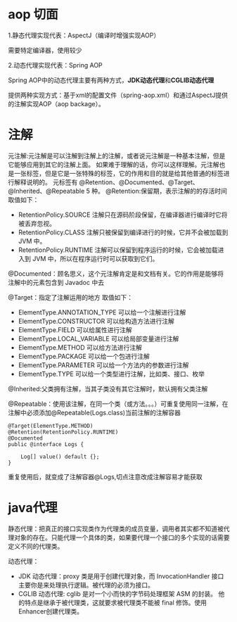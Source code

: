 # aop 切面

1.静态代理实现代表：AspectJ（编译时增强实现AOP）

需要特定编译器，使用较少

2.动态代理实现代表：Spring AOP 

Spring AOP中的动态代理主要有两种方式，**JDK动态代理**和**CGLIB动态代理**

提供两种实现方式：基于xml的配置文件（spring-aop.xml）和通过AspectJ提供的注解实现AOP（aop backage）。

# 注解
元注解:元注解是可以注解到注解上的注解，或者说元注解是一种基本注解，但是它能够应用到其它的注解上面。
如果难于理解的话，你可以这样理解。元注解也是一张标签，但是它是一张特殊的标签，它的作用和目的就是给其他普通的标签进行解释说明的。
元标签有 @Retention、@Documented、@Target、@Inherited、@Repeatable 5 种。
@Retention:保留期，表示注解的的存活时间
取值如下：
- RetentionPolicy.SOURCE 注解只在源码阶段保留，在编译器进行编译时它将被丢弃忽视。
- RetentionPolicy.CLASS 注解只被保留到编译进行的时候，它并不会被加载到 JVM 中。
- RetentionPolicy.RUNTIME 注解可以保留到程序运行的时候，它会被加载进入到 JVM 中，所以在程序运行时可以获取到它们。

@Documented：顾名思义，这个元注解肯定是和文档有关。它的作用是能够将注解中的元素包含到 Javadoc 中去

@Target：指定了注解运用的地方
取值如下：
- ElementType.ANNOTATION_TYPE 可以给一个注解进行注解
- ElementType.CONSTRUCTOR 可以给构造方法进行注解
- ElementType.FIELD 可以给属性进行注解
- ElementType.LOCAL_VARIABLE 可以给局部变量进行注解
- ElementType.METHOD 可以给方法进行注解
- ElementType.PACKAGE 可以给一个包进行注解
- ElementType.PARAMETER 可以给一个方法内的参数进行注解
- ElementType.TYPE 可以给一个类型进行注解，比如类、接口、枚举

@Inherited:父类拥有注解，当其子类没有其它注解时，默认拥有父类注解

@Repeatable：使用该注解，在同一个类（或方法。。。）可重复使用同一注解，在注解中必须添加@Repeatable(Logs.class)当前注解的注解容器
```
@Target(ElementType.METHOD)
@Retention(RetentionPolicy.RUNTIME)
@Documented
public @interface Logs {

    Log[] value() default {};
}

```
重复使用后，就变成了注解容器@Logs,切点注意改成注解容易才能获取

# java代理

静态代理：把真正的接口实现类作为代理类的成员变量，调用者其实都不知道被代理对象的存在。只能代理一个具体的类，如果要代理一个接口的多个实现的话需要定义不同的代理类。

动态代理：

- JDK 动态代理：proxy 类是用于创建代理对象，而 InvocationHandler 接口主要你是来处理执行逻辑。被代理的必须为接口。
- CGLIB 动态代理: cglib 是对一个小而快的字节码处理框架 ASM 的封装。 他的特点是继承于被代理类，这就要求被代理类不能被 final 修饰。使用Enhancer创建代理类。
 